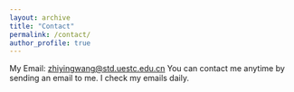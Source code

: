 ```yaml
---
layout: archive
title: "Contact"
permalink: /contact/
author_profile: true
---
```


My Email: zhiyingwang@std.uestc.edu.cn
You can contact me anytime by sending an email to me. I check my emails daily.
